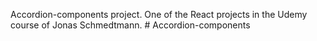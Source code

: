 Accordion-components project. One of the React projects in the Udemy course of Jonas Schmedtmann. # Accordion-components